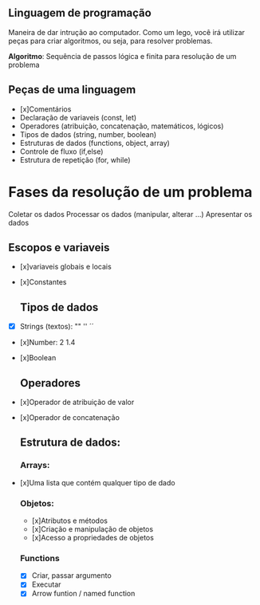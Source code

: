  ## Linguagem de programação

 Maneira de dar intrução ao computador.
 Como um lego, você irá utilizar peças para criar algoritmos, ou seja, para resolver problemas.

  **Algoritmo**: Sequência de passos lógica e finita para resolução de um problema

  ## Peças de uma linguagem

  - [x]Comentários
  - Declaração de variaveis (const, let)
  - Operadores (atribuição, concatenação, matemáticos, lógicos)
  - Tipos de dados (string, number, boolean)
  - Estruturas de dados (functions, object, array)
  - Controle de fluxo (if,else)
  - Estrutura de repetição (for, while)

  # Fases da resolução de um problema

  Coletar os dados
  Processar os dados (manipular, alterar ...)
  Apresentar os dados

  ## Escopos e variaveis

- [x]variaveis globais e locais
- [x]Constantes

  ## Tipos de dados
- [x] Strings (textos): "" '' ´´
- [x]Number: 2 1.4
- [x]Boolean

  ## Operadores

- [x]Operador de atribuição de valor
- [x]Operador de concatenação

  ## Estrutura de dados:

  ### Arrays:

- [x]Uma lista que contém qualquer tipo de dado

  ### Objetos:

  - [x]Atributos e métodos
  - [x]Criação e manipulação de objetos
  - [x]Acesso a propriedades de objetos

  ### Functions

  - [x] Criar, passar argumento
  - [x] Executar
  - [x] Arrow funtion / named function